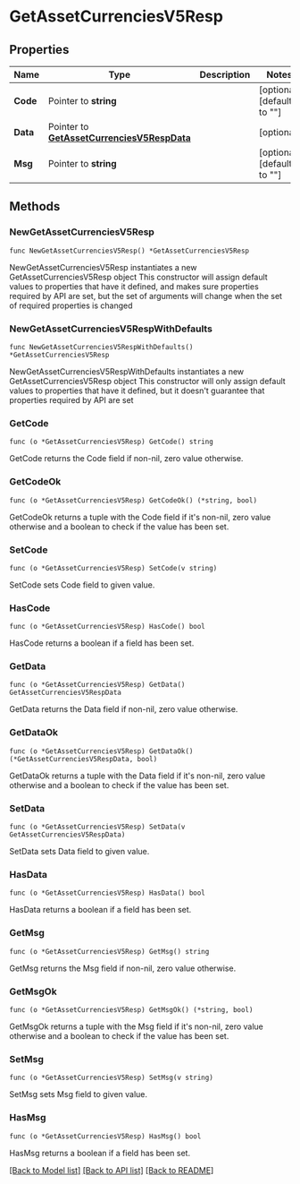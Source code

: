 # GetAssetCurrenciesV5Resp

## Properties

Name | Type | Description | Notes
------------ | ------------- | ------------- | -------------
**Code** | Pointer to **string** |  | [optional] [default to ""]
**Data** | Pointer to [**GetAssetCurrenciesV5RespData**](GetAssetCurrenciesV5RespData.md) |  | [optional] 
**Msg** | Pointer to **string** |  | [optional] [default to ""]

## Methods

### NewGetAssetCurrenciesV5Resp

`func NewGetAssetCurrenciesV5Resp() *GetAssetCurrenciesV5Resp`

NewGetAssetCurrenciesV5Resp instantiates a new GetAssetCurrenciesV5Resp object
This constructor will assign default values to properties that have it defined,
and makes sure properties required by API are set, but the set of arguments
will change when the set of required properties is changed

### NewGetAssetCurrenciesV5RespWithDefaults

`func NewGetAssetCurrenciesV5RespWithDefaults() *GetAssetCurrenciesV5Resp`

NewGetAssetCurrenciesV5RespWithDefaults instantiates a new GetAssetCurrenciesV5Resp object
This constructor will only assign default values to properties that have it defined,
but it doesn't guarantee that properties required by API are set

### GetCode

`func (o *GetAssetCurrenciesV5Resp) GetCode() string`

GetCode returns the Code field if non-nil, zero value otherwise.

### GetCodeOk

`func (o *GetAssetCurrenciesV5Resp) GetCodeOk() (*string, bool)`

GetCodeOk returns a tuple with the Code field if it's non-nil, zero value otherwise
and a boolean to check if the value has been set.

### SetCode

`func (o *GetAssetCurrenciesV5Resp) SetCode(v string)`

SetCode sets Code field to given value.

### HasCode

`func (o *GetAssetCurrenciesV5Resp) HasCode() bool`

HasCode returns a boolean if a field has been set.

### GetData

`func (o *GetAssetCurrenciesV5Resp) GetData() GetAssetCurrenciesV5RespData`

GetData returns the Data field if non-nil, zero value otherwise.

### GetDataOk

`func (o *GetAssetCurrenciesV5Resp) GetDataOk() (*GetAssetCurrenciesV5RespData, bool)`

GetDataOk returns a tuple with the Data field if it's non-nil, zero value otherwise
and a boolean to check if the value has been set.

### SetData

`func (o *GetAssetCurrenciesV5Resp) SetData(v GetAssetCurrenciesV5RespData)`

SetData sets Data field to given value.

### HasData

`func (o *GetAssetCurrenciesV5Resp) HasData() bool`

HasData returns a boolean if a field has been set.

### GetMsg

`func (o *GetAssetCurrenciesV5Resp) GetMsg() string`

GetMsg returns the Msg field if non-nil, zero value otherwise.

### GetMsgOk

`func (o *GetAssetCurrenciesV5Resp) GetMsgOk() (*string, bool)`

GetMsgOk returns a tuple with the Msg field if it's non-nil, zero value otherwise
and a boolean to check if the value has been set.

### SetMsg

`func (o *GetAssetCurrenciesV5Resp) SetMsg(v string)`

SetMsg sets Msg field to given value.

### HasMsg

`func (o *GetAssetCurrenciesV5Resp) HasMsg() bool`

HasMsg returns a boolean if a field has been set.


[[Back to Model list]](../README.md#documentation-for-models) [[Back to API list]](../README.md#documentation-for-api-endpoints) [[Back to README]](../README.md)



